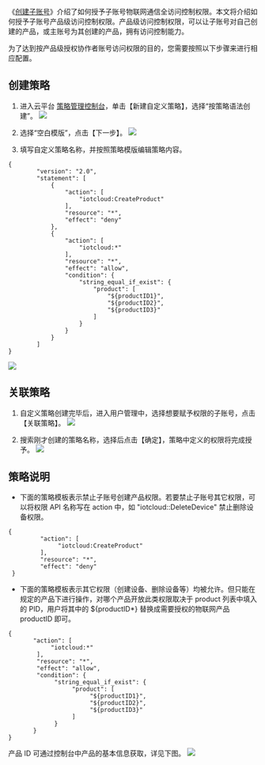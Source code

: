 《[创建子账号](/document/product/634/14453)》介绍了如何授予子账号物联网通信全访问控制权限。本文将介绍如何授予子账号产品级访问控制权限。产品级访问控制权限，可以让子账号对自己创建的产品，或主账号为其创建的产品，拥有访问控制能力。

为了达到按产品级授权协作者账号访问权限的目的，您需要按照以下步骤来进行相应配置。
## 创建策略
1. 进入云平台 [策略管理控制台](http://console.tcecqpoc.fsphere.cn/cam/policy)，单击【新建自定义策略】，选择“按策略语法创建”。
![](http://imgcache.tcecqpoc.fsphere.cn/image/mc.qcloudimg.com/static/img/21ec61d96a985398d58f6c478d011cca/celue1.png)

2. 选择“空白模版”，点击【下一步】。
![](http://imgcache.tcecqpoc.fsphere.cn/image/mc.qcloudimg.com/static/img/c922969864266ee02b6ea21fbbe026ad/celue2.png)

3. 填写自定义策略名称，并按照策略模版编辑策略内容。
```
{
        "version": "2.0",
        "statement": [
            {
                "action": [
                    "iotcloud:CreateProduct"
                ],
                "resource": "*",
                "effect": "deny"
            },
            {
                "action": [
                    "iotcloud:*"
                ],
                "resource": "*",
                "effect": "allow",
                "condition": {
                    "string_equal_if_exist": {
                        "product": [
                            "${productID1}",
                            "${productID2}",
                            "${productID3}"
                        ]
                    }
                }
            }
        ]
}
```
![](http://imgcache.tcecqpoc.fsphere.cn/image/mc.qcloudimg.com/static/img/28e8be65466cbe88cc60fba80fb1f0cb/celue3.png)

## 关联策略
1. 自定义策略创建完毕后，进入用户管理中，选择想要赋予权限的子账号，点击【关联策略】。
![](http://imgcache.tcecqpoc.fsphere.cn/image/mc.qcloudimg.com/static/img/ec344b63e0855b58db762bcc32198b07/image.png)

2. 搜索刚才创建的策略名称，选择后点击【确定】，策略中定义的权限将完成授予。
![](http://imgcache.tcecqpoc.fsphere.cn/image/mc.qcloudimg.com/static/img/46da94e36d9f29a7a7c206a6dd031d78/guanliancelue2.png)

## 策略说明
- 下面的策略模板表示禁止子账号创建产品权限。若要禁止子账号其它权限，可以将权限 API 名称写在 action 中，如 "iotcloud::DeleteDevice" 禁止删除设备权限。
```
{
         "action": [
              "iotcloud:CreateProduct"
         ],
         "resource": "*",
         "effect": "deny"
 }
```

- 下面的策略模板表示其它权限（创建设备、删除设备等）均被允许。但只能在规定的产品下进行操作，对哪个产品开放此类权限取决于 product 列表中填入的 PID，用户将其中的 ${productID\*} 替换成需要授权的物联网产品 productID 即可。
```
{
       "action": [
            "iotcloud:*"
        ],
        "resource": "*",
        "effect": "allow",
        "condition": {
             "string_equal_if_exist": {
                  "product": [
                       "${productID1}",
                       "${productID2}",
                       "${productID3}"
                  ]
             }
       }
}
```

产品 ID 可通过控制台中产品的基本信息获取，详见下图。
![](http://imgcache.tcecqpoc.fsphere.cn/image/main.qcloudimg.com/raw/d6d45dcaf556d9a4a5487b6bbdf3db0d.png)
